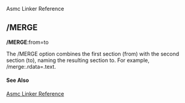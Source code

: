 Asmc Linker Reference

## /MERGE

**/MERGE**:from=to

The /MERGE option combines the first section (from) with the second section (to), naming the resulting section to. For example, /merge:.rdata=.text.

#### See Also

[Asmc Linker Reference](readme.md)

